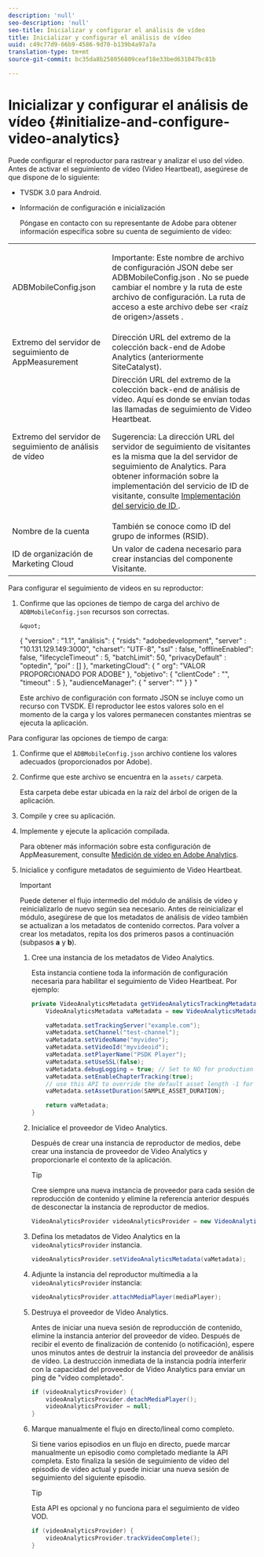 ```yaml
---
description: 'null'
seo-description: 'null'
seo-title: Inicializar y configurar el análisis de vídeo
title: Inicializar y configurar el análisis de vídeo
uuid: c49c77d9-66b9-4586-9d70-b139b4a97a7a
translation-type: tm+mt
source-git-commit: bc35da8b258056809ceaf18e33bed631047bc81b

---
```



# Inicializar y configurar el análisis de vídeo {#initialize-and-configure-video-analytics}

Puede configurar el reproductor para rastrear y analizar el uso del vídeo.
Antes de activar el seguimiento de vídeo (Video Heartbeat), asegúrese de que dispone de lo siguiente:

* TVSDK 3.0 para Android.
* Información de configuración e inicialización

   Póngase en contacto con su representante de Adobe para obtener información específica sobre su cuenta de seguimiento de vídeo:

<table id="table_3565328ABBEE4605A92EAE1ADE5D6F84"> 
 <tbody> 
  <tr> 
   <td colname="col1"> <span class="filepath"> ADBMobileConfig.json </span> </td> 
   <td colname="col2"> <p>Importante:  Este nombre de archivo de configuración JSON debe ser <span class="filepath"> ADBMobileConfig.json </span>. No se puede cambiar el nombre y la ruta de este archivo de configuración. La ruta de acceso a este archivo debe ser <span class="filepath"> &lt;raíz de origen&gt;/assets </span>. </p> </td> 
  </tr> 
  <tr> 
   <td colname="col1"> Extremo del servidor de seguimiento de AppMeasurement </td> 
   <td colname="col2"> Dirección URL del extremo de la colección back-end de Adobe Analytics (anteriormente SiteCatalyst). </td> 
  </tr> 
  <tr> 
   <td colname="col1"> Extremo del servidor de seguimiento de análisis de vídeo </td> 
   <td colname="col2"> Dirección URL del extremo de la colección back-end de análisis de vídeo. Aquí es donde se envían todas las llamadas de seguimiento de Video Heartbeat. <p>Sugerencia:  La dirección URL del servidor de seguimiento de visitantes es la misma que la del servidor de seguimiento de Analytics. Para obtener información sobre la implementación del servicio de ID de visitante, consulte <a href="https://marketing.adobe.com/resources/help/en_US/mcvid/mcvid-setup-target.html" format="html" scope="external"> Implementación del servicio de ID </a>. </p> </td> 
  </tr> 
  <tr> 
   <td colname="col1"> Nombre de la cuenta </td> 
   <td colname="col2"> También se conoce como ID del grupo de informes (RSID). </td> 
  </tr> 
  <tr> 
   <td colname="col1"> ID de organización de Marketing Cloud </td> 
   <td colname="col2"> Un valor de cadena necesario para crear instancias del componente Visitante. </td> 
  </tr> 
 </tbody> 
</table>

Para configurar el seguimiento de videos en su reproductor:

1. Confirme que las opciones de tiempo de carga del archivo de `ADBMobileConfig.json` recursos son correctas.

       &quot;
     {
     &quot;version&quot; : &quot;1.1&quot;,
     &quot;análisis&quot;: {
     &quot;rsids&quot;: &quot;adobedevelopment&quot;,
     &quot;server&quot; : &quot;10.131.129.149:3000&quot;,
     &quot;charset&quot;: &quot;UTF-8&quot;,
     &quot;ssl&quot; : false,
     &quot;offlineEnabled&quot;: false,
     &quot;lifecycleTimeout&quot; : 5,
     &quot;batchLimit&quot;: 50,
     &quot;privacyDefault&quot; : &quot;optedin&quot;,
     &quot;poi&quot; : []
     },
     &quot;marketingCloud&quot;: {
 &quot;     org&quot;: &quot;VALOR PROPORCIONADO POR ADOBE&quot;
     },
     &quot;objetivo&quot;: {
     &quot;clientCode&quot; : &quot;&quot;,
     &quot;timeout&quot; : 5
     },
     &quot;audienceManager&quot;: {
 &quot;     server&quot;: &quot;&quot;
     }
     }
     &quot;
     
     Este archivo de configuración con formato JSON se incluye como un recurso con TVSDK. El reproductor lee estos valores solo en el momento de la carga y los valores permanecen constantes mientras se ejecuta la aplicación.
       
 Para     configurar las opciones de tiempo de carga:
   
   1. Confirme que el `ADBMobileConfig.json` archivo contiene los valores adecuados (proporcionados por Adobe).
   1. Confirme que este archivo se encuentra en la `assets/` carpeta.

      Esta carpeta debe estar ubicada en la raíz del árbol de origen de la aplicación.

   1. Compile y cree su aplicación.
   1. Implemente y ejecute la aplicación compilada.

      Para obtener más información sobre esta configuración de AppMeasurement, consulte [Medición de vídeo en Adobe Analytics](https://marketing.adobe.com/resources/help/en_US/sc/appmeasurement/video/).

1. Inicialice y configure metadatos de seguimiento de Video Heartbeat.

   >[!IMPORTANT]
   >
   >Puede detener el flujo intermedio del módulo de análisis de vídeo y reinicializarlo de nuevo según sea necesario. Antes de reinicializar el módulo, asegúrese de que los metadatos de análisis de vídeo también se actualizan a los metadatos de contenido correctos. Para volver a crear los metadatos, repita los dos primeros pasos a continuación (subpasos **a** y **b**).

   1. Cree una instancia de los metadatos de Video Analytics.

      Esta instancia contiene toda la información de configuración necesaria para habilitar el seguimiento de Video Heartbeat. Por ejemplo:

      ```java
      private VideoAnalyticsMetadata getVideoAnalyticsTrackingMetadata() { 
          VideoAnalyticsMetadata vaMetadata = new VideoAnalyticsMetadata(); 
      
          vaMetadata.setTrackingServer("example.com"); 
          vaMetadata.setChannel("test-channel"); 
          vaMetadata.setVideoName("myvideo"); 
          vaMetadata.setVideoId("myvideoid"); 
          vaMetadata.setPlayerName("PSDK Player"); 
          vaMetadata.setUseSSL(false); 
          vaMetadata.debugLogging = true; // Set to NO for production deployment. 
          vaMetadata.setEnableChapterTracking(true); 
          // use this API to override the default asset length -1 for live streams 
          vaMetadata.setAssetDuration(SAMPLE_ASSET_DURATION); 
      
          return vaMetadata; 
      }
      ```

   1. Inicialice el proveedor de Video Analytics.

      Después de crear una instancia de reproductor de medios, debe crear una instancia de proveedor de Video Analytics y proporcionarle el contexto de la aplicación.

      >[!TIP]
      >
      >Cree siempre una nueva instancia de proveedor para cada sesión de reproducción de contenido y elimine la referencia anterior después de desconectar la instancia de reproductor de medios.

      ```java
      VideoAnalyticsProvider videoAnalyticsProvider = new VideoAnalyticsProvider(appContext); 
      ```

   1. Defina los metadatos de Video Analytics en la `videoAnalyticsProvider` instancia.

      ```java
      videoAnalyticsProvider.setVideoAnalyticsMetadata(vaMetadata);
      ```

   1. Adjunte la instancia del reproductor multimedia a la `videoAnalyticsProvider` instancia:

      ```java
      videoAnalyticsProvider.attachMediaPlayer(mediaPlayer); 
      ```

   1. Destruya el proveedor de Video Analytics.

      Antes de iniciar una nueva sesión de reproducción de contenido, elimine la instancia anterior del proveedor de vídeo. Después de recibir el evento de finalización de contenido (o notificación), espere unos minutos antes de destruir la instancia del proveedor de análisis de vídeo. La destrucción inmediata de la instancia podría interferir con la capacidad del proveedor de Video Analytics para enviar un ping de &quot;vídeo completado&quot;.

      ```java
      if (videoAnalyticsProvider) { 
          videoAnalyticsProvider.detachMediaPlayer(); 
          videoAnalyticsProvider = null; 
      }
      ```

   1. Marque manualmente el flujo en directo/lineal como completo.

      Si tiene varios episodios en un flujo en directo, puede marcar manualmente un episodio como completado mediante la API completa. Esto finaliza la sesión de seguimiento de vídeo del episodio de vídeo actual y puede iniciar una nueva sesión de seguimiento del siguiente episodio.

      >[!TIP]
      >
      >Esta API es opcional y no funciona para el seguimiento de vídeo VOD.

      ```java
      if (videoAnalyticsProvider) { 
          videoAnalyticsProvider.trackVideoComplete();    
      }
      ```
